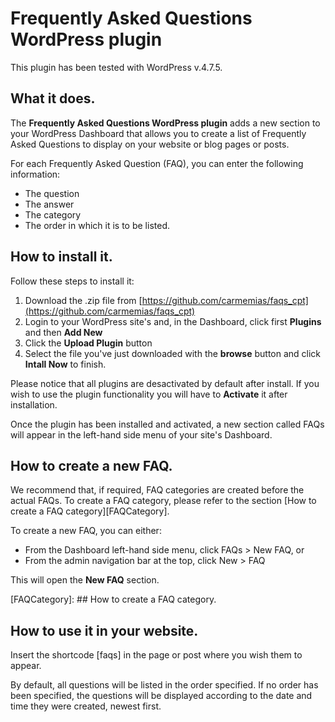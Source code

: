 # Frequently Asked Questions WordPress plugin

This plugin has been tested with WordPress v.4.7.5.

## What it does.

The **Frequently Asked Questions WordPress plugin** adds a new section to your WordPress Dashboard that allows you to create a list of Frequently Asked Questions to display on your website or blog pages or posts. 

For each Frequently Asked Question (FAQ), you can enter the following information:

* The question
* The answer
* The category
* The order in which it is to be listed.

## How to install it.

Follow these steps to install it:

1. Download the .zip file from [https://github.com/carmemias/faqs_cpt](https://github.com/carmemias/faqs_cpt)
2. Login to your WordPress site's and, in the Dashboard, click first **Plugins** and then **Add New**
3. Click the **Upload Plugin** button
4. Select the file you've just downloaded with the **browse** button and click **Intall Now** to finish.

Please notice that all plugins are desactivated by default after install. If you wish to use the plugin functionality you will have to **Activate** it after installation.

Once the plugin has been installed and activated, a new section called FAQs will appear in the left-hand side menu of your site's Dashboard.

## How to create a new FAQ.

We recommend that, if required, FAQ categories are created before the actual FAQs. To create a FAQ category, please refer to the section [How to create a FAQ category][FAQCategory].

To create a new FAQ, you can either:

* From the Dashboard left-hand side menu, click FAQs > New FAQ, or
* From the admin navigation bar at the top, click New > FAQ

This will open the **New FAQ** section. 


[FAQCategory]: ## How to create a FAQ category.


## How to use it in your website.

Insert the shortcode [faqs] in the page or post where you wish them to appear.

By default, all questions will be listed in the order specified. If no order has been specified, the questions will be displayed according to the date and time they were created, newest first.

